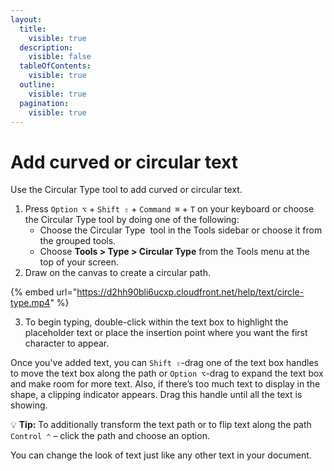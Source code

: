 ```yaml
---
layout:
  title:
    visible: true
  description:
    visible: false
  tableOfContents:
    visible: true
  outline:
    visible: true
  pagination:
    visible: true
---
```


# Add curved or circular text

Use the Circular Type tool to add curved or circular text.

1. Press `Option ⌥` + `Shift ⇧` + `Command ⌘` + `T` on your keyboard or choose the Circular Type tool by doing one of the following:
   * Choose the Circular Type <img src="https://help.pixelmator.com/pixelmator-pro/3.5/assets/English/1593759714000.png" alt="" data-size="line"> tool in the Tools sidebar or choose it from the grouped tools.
   * Choose **Tools > Type > Circular Type** from the Tools menu at the top of your screen.
2. Draw on the canvas to create a circular path.

{% embed url="https://d2hh90bli6ucxp.cloudfront.net/help/text/circle-type.mp4" %}

3. To begin typing, double-click within the text box to highlight the placeholder text or place the insertion point where you want the first character to appear.

Once you've added text, you can `Shift ⇧`-drag one of the text box handles to move the text box along the path or `Option ⌥`-drag to expand the text box and make room for more text. Also, if there’s too much text to display in the shape, a clipping indicator appears. Drag this handle until all the text is showing.

:bulb: **Tip:** To additionally transform the text path or to flip text along the path `Control ⌃` – click the path and choose an option.

You can change the look of text just like any other text in your document.
